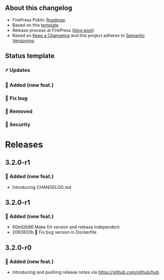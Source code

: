 ## About this changelog

- FirePress Public [Roadmap](https://trello.com/b/0fCwwzqc/firepress-public-roadmap)
- Based on this [template](https://gist.github.com/pascalandy/af709db02d3fe132a3e6f1c11b934fe4)
- Release process at FirePress ([blog post](https://firepress.org/en/software-and-ghost-updates/))
- Based on [Keep a Changelog](https://keepachangelog.com/en/1.0.0/) and this project adheres to [Semantic Versioning](https://semver.org/spec/v2.0.0.html).

## Status template

### ⚡️ Updates
### 🚀 Added (new feat.)
### 🐛 Fix bug
### 🛑 Removed
### 🔑 Security

# Releases

## 3.2.0-r1
### 🚀 Added (new feat.)
- Introducing CHANGELOG.md

## 3.2.0-r1
### 🚀 Added (new feat.)
- 60ed2b86 Make fct version and release independent
- 2093833b 🐛 Fix bug version in Dockerfile

## 3.2.0-r0
### 🚀 Added (new feat.)
- Introducing and pushing release notes via https://github.com/github/hub